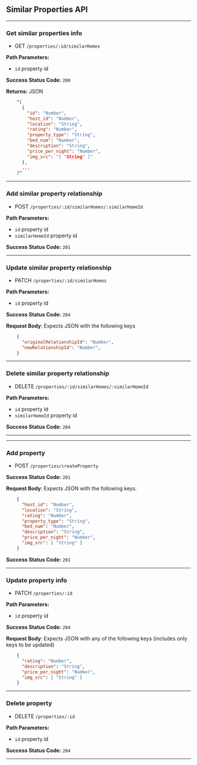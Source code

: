 ## Similar Properties API
<hr />

### Get similar properties info
  * GET `/properties/:id/similarHomes`

**Path Parameters:**
  * `id` property id

**Success Status Code:** `200`

**Returns:** JSON

```json
    "[
      {
        "id": "Number",
        "host_id": "Number",
        "location": "String",
        "rating": "Number",
        "property_type": "String",
        "bed_num": "Number",
        "description": "String",
        "price_per_night": "Number",
        "img_src": "[ "String" ]"
      },
      ...
    ]"
```
<hr />

### Add similar property relationship
  * POST `/properties/:id/similarHomes/:similarHomeId`

**Path Parameters:**
  * `id` property id
  * `similarHomeId` property id

**Success Status Code:** `201`
<hr />

### Update similar property relationship
  * PATCH `/properties/:id/similarHomes`

**Path Parameters:**
  * `id` property id

**Success Status Code:** `204`

**Request Body**: Expects JSON with the following keys

```json
    {
      "originalRelationshipId": "Number",
      "newRelationshipId": "Number",
    }
```
<hr/>

### Delete similar property relationship
  * DELETE `/properties/:id/similarHomes/:similarHomeId`

**Path Parameters:**
  * `id` property id
  * `similarHomeId` property id

**Success Status Code:** `204`
<hr/>
<hr/>

### Add property
  * POST `/properties/createProperty`

**Success Status Code:** `201`

**Request Body**: Expects JSON with the following keys.

```json
    {
      "host_id": "Number",
      "location": "String",
      "rating": "Number",
      "property_type": "String",
      "bed_num": "Number",
      "description": "String",
      "price_per_night": "Number",
      "img_src": [ "String" ]
    }
```
**Success Status Code:** `201`
<hr />

### Update property info
  * PATCH `/properties/:id`

**Path Parameters:**
  * `id` property id

**Success Status Code:** `204`

**Request Body**: Expects JSON with any of the following keys (includes only keys to be updated)

```json
    {
      "rating": "Number",
      "description": "String",
      "price_per_night": "Number",
      "img_src": [ "String" ]
    }
```
<hr />

### Delete property
  * DELETE `/properties/:id`

**Path Parameters:**
  * `id` property id

**Success Status Code:** `204`
<hr />

